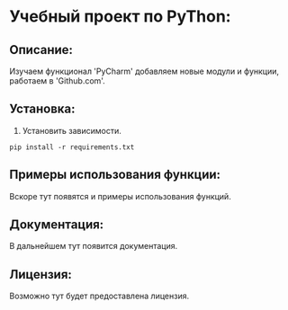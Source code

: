 # Учебный проект по PyThon:

## Описание:
Изучаем функционал 'PyCharm' добавляем новые модули и функции, работаем в 'Github.com'.

## Установка:
1. Установить зависимости.
```
pip install -r requirements.txt
```

## Примеры использования функции:
Вскоре тут появятся и примеры использования функций.

## Документация:
В дальнейшем тут появится документация.

## Лицензия:
Возможно тут будет предоставлена лицензия.